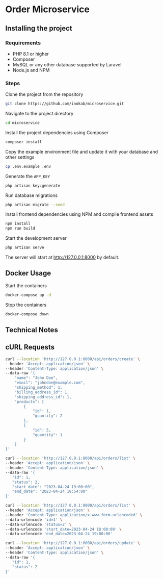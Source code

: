 # Order Microservice

## Installing the project

### Requirements

- PHP 8.1 or higher
- Composer
- MySQL or any other database supported by Laravel
- Node.js and NPM

### Steps

Clone the project from the repository

```bash
git clone https://github.com/inokab/microservice.git
```
Navigate to the project directory

```bash
cd microservice
```
Install the project dependencies using Composer

```bash
composer install
```
Copy the example environment file and update it with your database and other settings

```bash
cp .env.example .env
```
Generate the `APP_KEY`

```bash
php artisan key:generate

```
Run database migrations

```bash
php artisan migrate --seed
```
Install frontend dependencies using NPM and compile frontend assets

```bash
npm install
npm run build
```
Start the development server

```bash
php artisan serve
```

The server will start at http://127.0.0.1:8000 by default.

## Docker Usage

Start the containers

```bash
docker-compose up -d
```

Stop the containers

```bash
docker-compose down
```

## Technical Notes



## cURL Requests

```bash
curl --location 'http://127.0.0.1:8000/api/orders/create' \
--header 'Accept: application/json' \
--header 'Content-Type: application/json' \
--data-raw '{
    "name": "John Doe",
    "email": "johndoe@example.com",
    "shipping_method": 1,
    "billing_address_id": 1,
    "shipping_address_id": 1,
    "products": [
        {
            "id": 1,
            "quantity": 2
        },
        {
            "id": 5,
            "quantity": 1
        }
    ]
}'
```

```bash
curl --location 'http://127.0.0.1:8000/api/orders/list' \
--header 'Accept: application/json' \
--header 'Content-Type: application/json' \
--data-raw '{
   "id": 1,
   "status": 2,
   "start_date": "2023-04-24 19:00:00",
   "end_date": "2023-04-24 18:54:00"
}'

curl --location 'http://127.0.0.1:8000/api/orders/list' \
--header 'Accept: application/json' \
--header 'Content-Type: application/x-www-form-urlencoded' \
--data-urlencode 'id=1' \
--data-urlencode 'status=2' \
--data-urlencode 'start_date=2023-04-24 18:00:00' \
--data-urlencode 'end_date=2023-04-24 19:00:00'
```

```bash
curl --location 'http://127.0.0.1:8000/api/orders/update' \
--header 'Accept: application/json' \
--header 'Content-Type: application/json' \
--data-raw '{
   "id": 1,
   "status": 2
}'
```
